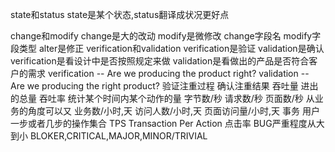 state和status
state是某个状态,status翻译成状况更好点

change和modify
    change是大的改动
    modify是微修改
    change字段名
    modify字段类型
    alter是修正
verification和validation
    verification是验证
    validation是确认
    verification是看设计中是否按照规定来做
    validation是看做出的产品是否符合客户的需求
    verification -- Are we producing the product right?
    validation   -- Are we producing the right product?
    验证注重过程
    确认注重结果
吞吐量 进出的总量
吞吐率 统计某个时间内某个动作的量
        字节数/秒    请求数/秒      页面数/秒
        从业务的角度可以又   业务数/小时,天   访问人数/小时,天  页面访问量/小时,天
事务      用户一步或者几步的操作集合
TPS     Transaction Per Action
点击率
BUG严重程度从大到小
BLOKER,CRITICAL,MAJOR,MINOR/TRIVIAL